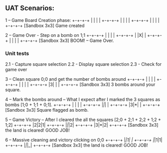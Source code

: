 ## UAT Scenarios:
1 – Game Board Creation phase:
+-+-+-+ 
| | | | 
+-+-+-+ 
| | | | 
+-+-+-+ 
| | | | 
+-+-+-+
[Sandbox 3x3] Game created

2 – Game Over - Step on a bomb on 1;1
+-+-+-+ 
| | | | 
+-+-+-+ 
| |X| | 
+-+-+-+ 
| | | | 
+-+-+-+
[Sandbox 3x3] BOOM! – Game Over.

### Unit tests
2.1 - Capture square selection
2.2 - Display square selection
2.3 - Check for game over

3 – Clean square 0;0 and get the number of bombs around
+-+-+-+ 
| | | | 
+-+-+-+ 
| | | | 
+-+-+-+ 
|3| | | 
+-+-+-+
[Sandbox 3x3] 3 bombs around your square.

4 – Mark the bombs around – What I expect after I marked the 3 squares as bombs [1;0 + 1;1 + 0;1].
+-+-+-+ 
| | | | 
+-+-+-+ 
|*|*| | 
+-+-+-+ 
|3|*| | 
+-+-+-+
[Sandbox 3x3] Square flagged as bomb.

5 – Game Victory – After I cleared the all the squares [2;0 + 2;1 + 2;2 + 1;2 + 1;2]
+-+-+-+
|2|2|1|
+-+-+-+
|*|*|2|
+-+-+-+
|3|*|2|
+-+-+-+
[Sandbox 3x3] the land is cleared! GOOD JOB!

6 – Massive cleaning and victory clicking on 0;0
+-+-+-+
|_|1| |
+-+-+-+
|_|1|1|
+-+-+-+
|_|_|_|
+-+-+-+
[Sandbox 3x3] the land is cleared! GOOD JOB!


